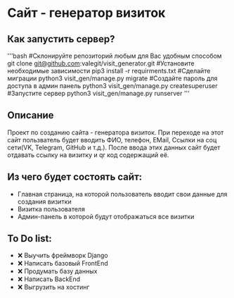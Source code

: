 # Сайт - генератор визиток
## Как запустить сервер?
'''bash
#Склонируйте репозиторий любым для Вас удобным способом
    git clone git@github.com:vaIegit/visit_generator.git 
#Установите необходимые зависимости
    pip3 install -r requirments.txt 
#Сделайте миграции
    python3 visit_gen/manage.py migrate
#Создайте пароль для доступа в админ панель
    python3 visit_gen/manage.py createsuperuser
#Запустите сервер
    python3 visit_gen/manage.py runserver
'''
## Описание
Проект по созданию сайта - генератора визиток.
При переходе на этот сайт пользватель будет вводить ФИО, телефон, EMail, Ссылки на соц сети(VK, Telegram, GitHub и т.д.). После ввода этих данных сайт будет отдавать ссылку на визитку и qr код содержащий её.
## Из чего будет состоять сайт:
* Главная страница, на которой пользователь вводит свои данные для создания визитки
* Визитка пользователя
* Админ-панель в которой будут отображаться все визитки
## To Do list:
- :x: Выучить фреймворк Django
- :x: Написать базовый FrontEnd
- :x: Продумать базу данных
- :x: Написать BackEnd
- :x: Выгрузить на хостинг